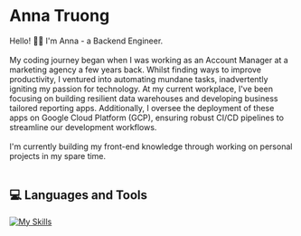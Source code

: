 <h1>Anna Truong </h1>
<p>Hello! 👋🏻 I'm Anna - a Backend Engineer.<br><br>
My coding journey began when I was working as an Account Manager at a marketing agency a few years back. Whilst finding ways to improve productivity, I ventured into automating mundane tasks, inadvertently igniting my passion for technology. At my current workplace, I've been focusing on building resilient data warehouses and developing business tailored reporting apps. Additionally, I oversee the deployment of these apps on Google Cloud Platform (GCP), ensuring robust CI/CD pipelines to streamline our development workflows.<br><br>
I'm currently building my front-end knowledge through working on personal projects in my spare time.<br><br>
</p>

<h2>💻 Languages and Tools</h2>

[![My Skills](https://skillicons.dev/icons?i=js,nodejs,ts,html,css,bootstrap,prisma,jest,postman,gcp,git)](https://skillicons.dev)

